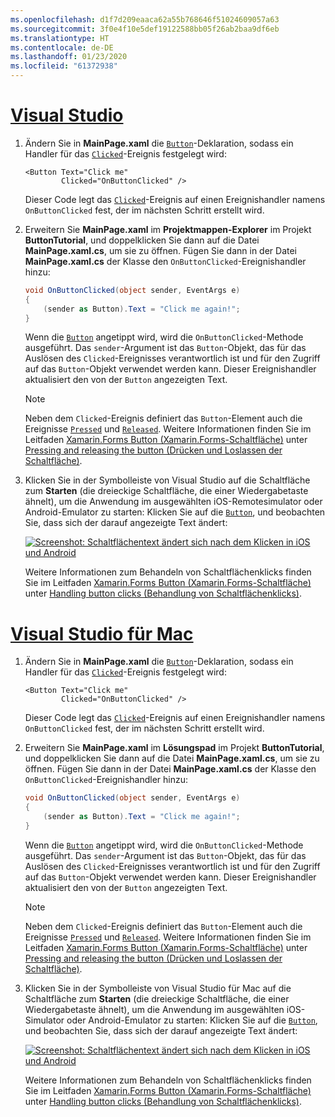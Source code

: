 ```yaml
---
ms.openlocfilehash: d1f7d209eaaca62a55b768646f51024609057a63
ms.sourcegitcommit: 3f0e4f10e5def19122588bb05f26ab2baa9df6eb
ms.translationtype: HT
ms.contentlocale: de-DE
ms.lasthandoff: 01/23/2020
ms.locfileid: "61372938"
---
```

# <a name="visual-studiotabvswin"></a>[Visual Studio](#tab/vswin)

1. Ändern Sie in **MainPage.xaml** die [`Button`](xref:Xamarin.Forms.Button)-Deklaration, sodass ein Handler für das [`Clicked`](xref:Xamarin.Forms.Button.Clicked)-Ereignis festgelegt wird:

    ```xaml
    <Button Text="Click me"
            Clicked="OnButtonClicked" />
    ```

    Dieser Code legt das [`Clicked`](xref:Xamarin.Forms.Button.Clicked)-Ereignis auf einen Ereignishandler namens `OnButtonClicked` fest, der im nächsten Schritt erstellt wird.

1. Erweitern Sie **MainPage.xaml** im **Projektmappen-Explorer** im Projekt **ButtonTutorial**, und doppelklicken Sie dann auf die Datei **MainPage.xaml.cs**, um sie zu öffnen. Fügen Sie dann in der Datei **MainPage.xaml.cs** der Klasse den `OnButtonClicked`-Ereignishandler hinzu:

    ```csharp
    void OnButtonClicked(object sender, EventArgs e)
    {
        (sender as Button).Text = "Click me again!";
    }
    ```

    Wenn die [`Button`](xref:Xamarin.Forms.Button) angetippt wird, wird die `OnButtonClicked`-Methode ausgeführt. Das `sender`-Argument ist das `Button`-Objekt, das für das Auslösen des `Clicked`-Ereignisses verantwortlich ist und für den Zugriff auf das `Button`-Objekt verwendet werden kann. Dieser Ereignishandler aktualisiert den von der `Button` angezeigten Text.

    > [!NOTE]
    > Neben dem `Clicked`-Ereignis definiert das `Button`-Element auch die Ereignisse [`Pressed`](xref:Xamarin.Forms.Button.Pressed) und [`Released`](xref:Xamarin.Forms.Button.Released). Weitere Informationen finden Sie im Leitfaden [Xamarin.Forms Button (Xamarin.Forms-Schaltfläche)](~/xamarin-forms/user-interface/button.md#pressing-and-releasing-the-button) unter [Pressing and releasing the button (Drücken und Loslassen der Schaltfläche)](~/xamarin-forms/user-interface/button.md).

1. Klicken Sie in der Symbolleiste von Visual Studio auf die Schaltfläche zum **Starten** (die dreieckige Schaltfläche, die einer Wiedergabetaste ähnelt), um die Anwendung im ausgewählten iOS-Remotesimulator oder Android-Emulator zu starten: Klicken Sie auf die [`Button`](xref:Xamarin.Forms.Button), und beobachten Sie, dass sich der darauf angezeigte Text ändert:

    [![Screenshot: Schaltflächentext ändert sich nach dem Klicken in iOS und Android](../images/handle-button-click.png "Klick auf eine Schaltfläche verarbeiten")](../images/handle-button-click-large.png#lightbox "Klick auf eine Schaltfläche verarbeiten")

    Weitere Informationen zum Behandeln von Schaltflächenklicks finden Sie im Leitfaden [Xamarin.Forms Button (Xamarin.Forms-Schaltfläche)](~/xamarin-forms/user-interface/button.md#handling-button-clicks) unter [Handling button clicks (Behandlung von Schaltflächenklicks)](~/xamarin-forms/user-interface/button.md).

# <a name="visual-studio-for-mactabvsmac"></a>[Visual Studio für Mac](#tab/vsmac)

1. Ändern Sie in **MainPage.xaml** die [`Button`](xref:Xamarin.Forms.Button)-Deklaration, sodass ein Handler für das [`Clicked`](xref:Xamarin.Forms.Button.Clicked)-Ereignis festgelegt wird:

    ```xaml
    <Button Text="Click me"
            Clicked="OnButtonClicked" />
    ```

    Dieser Code legt das [`Clicked`](xref:Xamarin.Forms.Button.Clicked)-Ereignis auf einen Ereignishandler namens `OnButtonClicked` fest, der im nächsten Schritt erstellt wird.

1. Erweitern Sie **MainPage.xaml** im **Lösungspad** im Projekt **ButtonTutorial**, und doppelklicken Sie dann auf die Datei **MainPage.xaml.cs**, um sie zu öffnen. Fügen Sie dann in der Datei **MainPage.xaml.cs** der Klasse den `OnButtonClicked`-Ereignishandler hinzu:

    ```csharp
    void OnButtonClicked(object sender, EventArgs e)
    {
        (sender as Button).Text = "Click me again!";
    }
    ```

    Wenn die [`Button`](xref:Xamarin.Forms.Button) angetippt wird, wird die `OnButtonClicked`-Methode ausgeführt. Das `sender`-Argument ist das `Button`-Objekt, das für das Auslösen des `Clicked`-Ereignisses verantwortlich ist und für den Zugriff auf das `Button`-Objekt verwendet werden kann. Dieser Ereignishandler aktualisiert den von der `Button` angezeigten Text.

    > [!NOTE]
    > Neben dem `Clicked`-Ereignis definiert das `Button`-Element auch die Ereignisse [`Pressed`](xref:Xamarin.Forms.Button.Pressed) und [`Released`](xref:Xamarin.Forms.Button.Released). Weitere Informationen finden Sie im Leitfaden [Xamarin.Forms Button (Xamarin.Forms-Schaltfläche)](~/xamarin-forms/user-interface/button.md#pressing-and-releasing-the-button) unter [Pressing and releasing the button (Drücken und Loslassen der Schaltfläche)](~/xamarin-forms/user-interface/button.md).

1. Klicken Sie in der Symbolleiste von Visual Studio für Mac auf die Schaltfläche zum **Starten** (die dreieckige Schaltfläche, die einer Wiedergabetaste ähnelt), um die Anwendung im ausgewählten iOS-Simulator oder Android-Emulator zu starten: Klicken Sie auf die [`Button`](xref:Xamarin.Forms.Button), und beobachten Sie, dass sich der darauf angezeigte Text ändert:

    [![Screenshot: Schaltflächentext ändert sich nach dem Klicken in iOS und Android](../images/handle-button-click.png "Klick auf eine Schaltfläche verarbeiten")](../images/handle-button-click-large.png#lightbox "Klick auf eine Schaltfläche verarbeiten")

    Weitere Informationen zum Behandeln von Schaltflächenklicks finden Sie im Leitfaden [Xamarin.Forms Button (Xamarin.Forms-Schaltfläche)](~/xamarin-forms/user-interface/button.md#handling-button-clicks) unter [Handling button clicks (Behandlung von Schaltflächenklicks)](~/xamarin-forms/user-interface/button.md).
